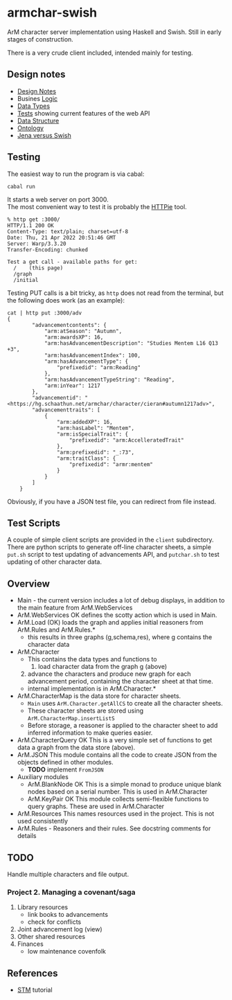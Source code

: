 # armchar-swish

ArM character server implementation using Haskell and Swish.
Still in early stages of construction.

There is a very crude client included, intended mainly for testing.

## Design notes

+ [Design Notes](docs/DesignNotes.md)
+ Busines [Logic](docs/Logic.md)
+ [Data Types](docs/DataTypes.md)
+ [Tests](docs/Tests.md) showing current features of the web API
+ [Data Structure](docs/DataStructure.md) 
+ [Ontology](Ontology/README.md)
+ [Jena versus Swish](docs/Swish-vs-Jena.md)

## Testing

The easiest way to run the program is via cabal:
```
cabal run
```

It starts a web server on port 3000.  
The most convenient way to test it is probably the
[HTTPie](https://httpie.io/) tool.
```
% http get :3000/
HTTP/1.1 200 OK
Content-Type: text/plain; charset=utf-8
Date: Thu, 21 Apr 2022 20:51:46 GMT
Server: Warp/3.3.20
Transfer-Encoding: chunked

Test a get call - available paths for get:
  /    (this page)
  /graph
  /initial
```

Testing PUT calls is a bit tricky, as `http` does not read from the terminal,
but the following does work (as an example):
```
cat | http put :3000/adv
{
        "advancementcontents": {
            "arm:atSeason": "Autumn",
            "arm:awardsXP": 16,
            "arm:hasAdvancementDescription": "Studies Mentem L16 Q13 +3",
            "arm:hasAdvancementIndex": 100,
            "arm:hasAdvancementType": {
                "prefixedid": "arm:Reading"
            },
            "arm:hasAdvancementTypeString": "Reading",
            "arm:inYear": 1217
        },
        "advancementid": "<https://hg.schaathun.net/armchar/character/cieran#autumn1217adv>",
        "advancementtraits": [
            {
                "arm:addedXP": 16,
                "arm:hasLabel": "Mentem",
                "arm:isSpecialTrait": {
                    "prefixedid": "arm:AccelleratedTrait"
                },
                "arm:prefixedid": "_:73",
                "arm:traitClass": {
                    "prefixedid": "armr:mentem"
                }
            }
        ]
    }
```
Obviously, if you have a JSON test file, you can redirect from file instead.

## Test Scripts

A couple of simple client scripts are provided in the `client` subdirectory.
There are python scripts to generate off-line character sheets, a
simple `put.sh` script to test updating of advancements API, and
`putchar.sh` to test updating of other character data.


## Overview

+ Main  - the current version includes a lot of debug displays,
  in addition to the main feature from ArM.WebServices
+ ArM.WebServices OK defines the scotty action which is used in Main.
+ ArM.Load (OK) loads the graph and applies initial reasoners from 
  ArM.Rules and ArM.Rules.*
    - this results in three graphs (g,schema,res), where g contains the 
      character data
+ ArM.Character 
    - This contains the data types and functions to 
        1. load character data from the graph g (above)
	2. advance the characters and produce new graph for each
	   advancement period, containing the character sheet at that time.
    - internal implementation is in ArM.Character.*
+ ArM.CharacterMap is the data store for character sheets.
    - `Main` uses `ArM.Character.getAllCS` to create all the character sheets.
    - These character sheets are stored using `ArM.CharacterMap.insertListS`
    - Before storage, a reasoner is applied to the character sheet
      to add inferred information to make queries easier. 
+ ArM.CharacterQuery OK  This is a very simple set of functions
  to get data a graph from the data store (above).
+ ArM.JSON This module contains all the code to create JSON
  from the objects defined in other modules.
    - **TODO** implement `FromJSON`
+ Auxiliary modules
    + ArM.BlankNode  OK  This is a simple monad to produce unique
      blank nodes based on a serial number.  This is used in ArM.Character
    + ArM.KeyPair  OK  This module collects semi-flexible functions
      to query graphs.  These are used in ArM.Character
+ ArM.Resources This names resources used in the project.
  This is not used consistently
+ ArM.Rules  - Reasoners and their rules.
  See docstring comments for details

## TODO

Handle multiple characters and file output.

### Project 2.  Managing a covenant/saga

1.  Library resources
    - link books to advancements
    - check for conflicts
2.  Joint advancement log (view)
3.  Other shared resources
4.  Finances
    - low maintenance covenfolk

## References

+ [STM](https://gilmi.me/blog/post/2020/12/05/scotty-bulletin-board#logging-sessions-cookies-authentication-etc.)  tutorial
